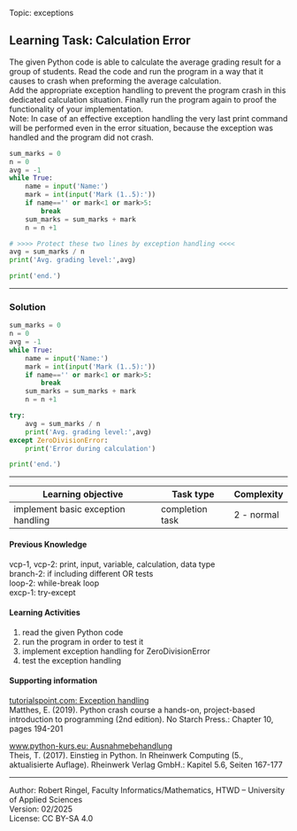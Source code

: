 Topic: exceptions

## Learning Task: Calculation Error

The given Python code is able to calculate the average grading result for a group of students.
Read the code and run the program in a way that it causes to crash when preforming the average calculation.  
Add the appropriate exception handling to prevent the program crash in this dedicated calculation situation. Finally run the program again to proof the functionality of your implementation.  
Note: In case of an effective exception handling the very last print command will be performed even in the error situation, because the exception was handled and the program did not crash.

``` python
sum_marks = 0
n = 0
avg = -1
while True:
    name = input('Name:')
    mark = int(input('Mark (1..5):'))
    if name=='' or mark<1 or mark>5:
        break
    sum_marks = sum_marks + mark
    n = n +1

# >>>> Protect these two lines by exception handling <<<<
avg = sum_marks / n
print('Avg. grading level:',avg)

print('end.')
```

---------------------------------------

### Solution

``` python
sum_marks = 0
n = 0
avg = -1
while True:
    name = input('Name:')
    mark = int(input('Mark (1..5):'))
    if name=='' or mark<1 or mark>5:
        break
    sum_marks = sum_marks + mark
    n = n +1

try:
    avg = sum_marks / n
    print('Avg. grading level:',avg)
except ZeroDivisionError:
    print('Error during calculation')

print('end.')
```

---------------------------------------

| **Learning objective**                         | **Task type**   | **Complexity** |
| ---------------------------------------------- | --------------- | -------------- |
| implement basic exception handling             | completion task | 2 - normal     |  

#### Previous Knowledge

vcp-1, vcp-2: print, input, variable, calculation, data type  
branch-2: if including different OR tests  
loop-2: while-break loop  
excp-1: try-except

#### Learning Activities

1) read the given Python code 
2) run the program in order to test it  
3) implement exception handling for ZeroDivisionError
4) test the exception handling

#### Supporting information

[tutorialspoint.com: Exception handling](https://www.tutorialspoint.com/python/python_tryexcept_block.htm)  
Matthes, E. (2019). Python crash course a hands-on, project-based introduction to programming (2nd edition). No Starch Press.: Chapter 10, pages 194-201  

[www.python-kurs.eu: Ausnahmebehandlung](https://www.python-kurs.eu/python3_ausnahmebehandlung.php)  
Theis, T. (2017). Einstieg in Python. In Rheinwerk Computing (5., aktualisierte Auflage). Rheinwerk Verlag GmbH.: Kapitel 5.6, Seiten 167-177

---------------------------------------
Author: Robert Ringel, Faculty Informatics/Mathematics, HTWD – University of Applied Sciences  
Version: 02/2025  
License: CC BY-SA 4.0
